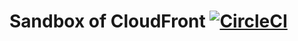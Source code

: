 Sandbox of CloudFront [![CircleCI][circle-badge]][circle-url]
========================================

[circle-badge]: https://circleci.com/gh/namikingsoft/cloudfront-sandbox/tree/master.svg?style=svg
[circle-url]: https://circleci.com/gh/namikingsoft/cloudfront-sandbox/tree/master
